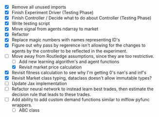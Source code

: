 - [x] Remove all unused imports
- [x] Finish Experiment Driver (Testing Phase)
- [x] Finish Controller / Decide what to do about Controller (Testing Phase)
- [x] Write testing script
- [x] Move signal from agents ndarray to market
- [x] Refactor
- [x] Replace magic numbers with names representing ID's
- [x] Figure out why pass by regerence isn't allowing for the changes to agents by the controller to be reflected in the experiment.
- [ ] Move away from Routledge assumptions, since they are too restrictive.
    - [ ] Add new learning algorithm's and agent functions
    - [x] Revisit market price calculation
- [x] Revisit fitness calculation to see why I'm getting 0's nan's and inf's
- [x] Revisit Market class typing, dataclass doesn't allow immutable types?
- [ ] Update Jax implementation
- [ ] Refactor neural network to instead learn best trades, then estimate the decision rule that leads to these trades.
- [ ] Add ability to add custom demand functions similar to mlflow pyfunc wrappers.
	- [ ] ABC class

